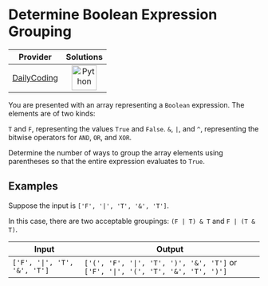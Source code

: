 # Determine Boolean Expression Grouping

<!-- INFO TABLE BEGIN -->

| Provider                                              | Solutions                                                                                                                                        |
| :---------------------------------------------------: | :----------------------------------------------------------------------------------------------------------------------------------------------: |
| [DailyCoding](../../../docs/providers/DailyCoding.md) | [<img src="https://res.cloudinary.com/rascaltwo/image/upload/v1631924087/python_xzdlti.svg" alt="Python" title="Python" width="50" />](solve.py) |

<!-- INFO TABLE END -->

You are presented with an array representing a `Boolean` expression. The elements are of two kinds:

`T` and `F`, representing the values `True` and `False`.
`&`, `|`, and `^`, representing the bitwise operators for `AND`, `OR`, and `XOR`.

Determine the number of ways to group the array elements using parentheses so that the entire expression evaluates to `True`.

## Examples

Suppose the input is `['F', '|', 'T', '&', 'T']`.

In this case, there are two acceptable groupings: `(F | T) & T` and `F | (T & T)`.

| Input                        | Output                                                                           |
| ---------------------------- | -------------------------------------------------------------------------------- |
| `['F', '\|', 'T', '&', 'T']` | `['(', 'F', '\|', 'T', ')', '&', 'T']` or `['F', '\|', '(', 'T', '&', 'T', ')']` |
